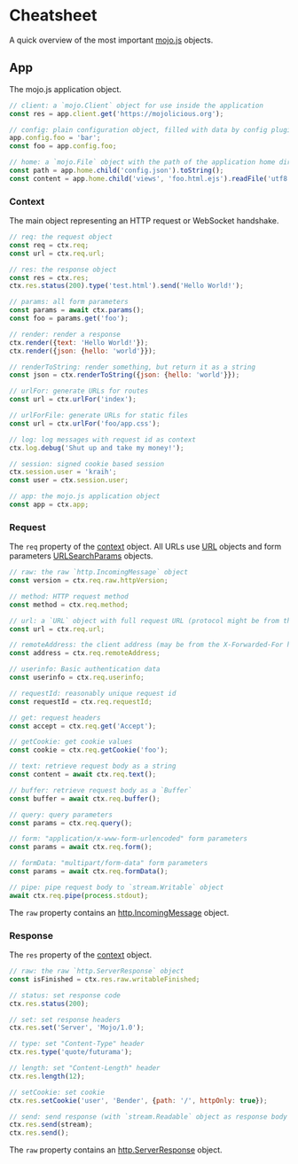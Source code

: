 # Cheatsheet

A quick overview of the most important [mojo.js](https://mojojs.org) objects.

## App

The mojo.js application object.

```js
// client: a `mojo.Client` object for use inside the application
const res = app.client.get('https://mojolicious.org');

// config: plain configuration object, filled with data by config plugins, use it to to store arbitrary information
app.config.foo = 'bar';
const foo = app.config.foo;

// home: a `mojo.File` object with the path of the application home directory
const path = app.home.child('config.json').toString();
const content = app.home.child('views', 'foo.html.ejs').readFile('utf8');
```

### Context

The main object representing an HTTP request or WebSocket handshake.

```js
// req: the request object
const req = ctx.req;
const url = ctx.req.url;

// res: the response object
const res = ctx.res;
ctx.res.status(200).type('test.html').send('Hello World!');

// params: all form parameters
const params = await ctx.params();
const foo = params.get('foo');

// render: render a response
ctx.render({text: 'Hello World!'});
ctx.render({json: {hello: 'world'}});

// renderToString: render something, but return it as a string
const json = ctx.renderToString({json: {hello: 'world'}});

// urlFor: generate URLs for routes
const url = ctx.urlFor('index');

// urlForFile: generate URLs for static files
const url = ctx.urlFor('foo/app.css');

// log: log messages with request id as context
ctx.log.debug('Shut up and take my money!');

// session: signed cookie based session
ctx.session.user = 'kraih';
const user = ctx.session.user;

// app: the mojo.js application object
const app = ctx.app;
```

### Request

The `req` property of the [context](#Context) object. All URLs use
[URL](https://nodejs.org/api/url.html#url_the_whatwg_url_api) objects and form parameters
[URLSearchParams](https://nodejs.org/api/url.html#url_class_urlsearchparams) objects.

```js
// raw: the raw `http.IncomingMessage` object
const version = ctx.req.raw.httpVersion;

// method: HTTP request method
const method = ctx.req.method;

// url: a `URL` object with full request URL (protocol might be from the X-Forwarded-Proto header)
const url = ctx.req.url;

// remoteAddress: the client address (may be from the X-Forwarded-For header)
const address = ctx.req.remoteAddress;

// userinfo: Basic authentication data
const userinfo = ctx.req.userinfo;

// requestId: reasonably unique request id
const requestId = ctx.req.requestId;

// get: request headers
const accept = ctx.req.get('Accept');

// getCookie: get cookie values
const cookie = ctx.req.getCookie('foo');

// text: retrieve request body as a string
const content = await ctx.req.text();

// buffer: retrieve request body as a `Buffer`
const buffer = await ctx.req.buffer();

// query: query parameters
const params = ctx.req.query();

// form: "application/x-www-form-urlencoded" form parameters
const params = await ctx.req.form();

// formData: "multipart/form-data" form parameters
const params = await ctx.req.formData();

// pipe: pipe request body to `stream.Writable` object
await ctx.req.pipe(process.stdout);
```

The `raw` property contains an [http.IncomingMessage](https://nodejs.org/api/http.html#http_class_http_incomingmessage)
object.

### Response

The `res` property of the [context](#Context) object.

```js
// raw: the raw `http.ServerResponse` object
const isFinished = ctx.res.raw.writableFinished;

// status: set response code
ctx.res.status(200);

// set: set response headers
ctx.res.set('Server', 'Mojo/1.0');

// type: set "Content-Type" header
ctx.res.type('quote/futurama');

// length: set "Content-Length" header
ctx.res.length(12);

// setCookie: set cookie
ctx.res.setCookie('user', 'Bender', {path: '/', httpOnly: true});

// send: send response (with `stream.Readable` object as response body or without a body)
ctx.res.send(stream);
ctx.res.send();
```

The `raw` property contains an [http.ServerResponse](https://nodejs.org/api/http.html#http_class_http_serverresponse)
object.
